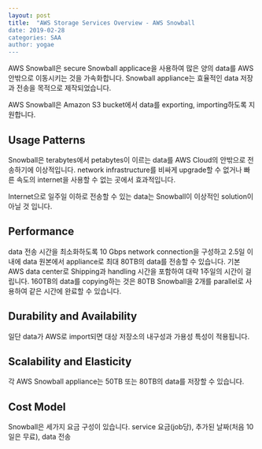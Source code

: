 ```yaml
---
layout: post
title:  "AWS Storage Services Overview - AWS Snowball
date: 2019-02-28
categories: SAA
author: yogae
---
```


AWS Snowball은 secure Snowball applicace을 사용하여 많은 양의 data를 AWS 안밖으로 이동시키는 것을 가속화합니다. Snowball appliance는 효율적인 data 저장과 전송을 목적으로 제작되었습니다. 

AWS Snowball은 Amazon S3 bucket에서 data를 exporting, importing하도록 지원합니다. 

## Usage Patterns

Snowball은 terabytes에서 petabytes이 이르는 data를 AWS Cloud의 안밖으로 전송하기에 이상적입니다. network infrastructure를 비싸게 upgrade할 수 없거나 빠른 속도의 internet을 사용할 수 없는 곳에서 효과적입니다.

Internet으로 일주일 이하로 전송할 수 있는 data는 Snowball이 이상적인 solution이 아닐 것 입니다.

## Performance

data 전송 시간을 최소화하도록 10 Gbps network connection을 구성하고 2.5일 이내에 data 원본에서 appliance로 최대 80TB의 data를 전송할 수 있습니다. 기본 AWS data center로 Shipping과 handling 시간을 포함하여 대략 1주일의 시간이 걸립니다. 160TB의 data를 copying하는 것은 80TB Snowball을 2개를 parallel로 사용하여 같은 시간에 완료할 수 있습니다.

## Durability and Availability

일단 data가 AWS로 import되면 대상 저장소의 내구성과 가용성 특성이 적용됩니다.

## Scalability and Elasticity

각 AWS Snowball appliance는 50TB 또는 80TB의 data를 저장할 수 있습니다. 

## Cost Model

Snowball은 세가지 요금 구성이 있습니다. service 요금(job당), 추가된 날짜(처음 10일은 무료), data 전송


